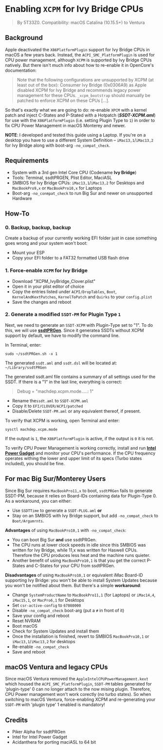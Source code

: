 # Enabling `XCPM` for Ivy Bridge CPUs
> By 5T33Z0. Compatibility: macOS Catalina (10.15.5+) to Ventura

## Background
Apple deactivated the `X86PlatformPlugin` support for Ivy Bridge CPUs in macOS a few years back. Instead, the `ACPI_SMC_PlatformPlugin` is used for CPU power management, although `XCPM` is supported by Ivy Bridge CPUs natively. But there isn't much info about how to re-enable it in OpenCore's documentation:

>Note that the following configurations are unsupported by XCPM (at least out of the box): Consumer Ivy Bridge (0x0306A9) as Apple disabled XCPM for Ivy Bridge and recommends legacy power management for these CPUs. `_xcpm_bootstrap` should manually be patched to enforce XCPM on these CPUs […].

So that's exactly what we are going to do: re-enable `XPCM` with a kernel patch and inject C-States and P-Stated with a Hotpatch (***SSDT-XCPM.aml***) for use with the `X86PlatformPlugin` (i.e. setting Plugin Type to `1`) in order to fix CPU Power Management in macOS Monterey and newer.

**NOTE**: I developed and tested this guide using a Laptop. If you're on a desktop you have to use a different System Definition – `iMac13,1`/`iMac13,2` for Ivy Bridge along with boot-arg `-no_compat_check`.

## Requirements

* System with a 3rd gen Intel Core CPU (Codename **Ivy Bridge**)
* Tools: Terminal, ssdtPRGEN, Plist Editor, MaciASL
* SMBIOS for Ivy Bridge CPUs: `iMac13,1`/`iMac13,2` for Desktops and `MacBookPro9,x` or `MacBookPro10,x` for Laptops
* Boot-arg `-no_conmpat_check` to run Big Sur and newer on unsupported Hardware

## How-To

### 0. Backup, backup, backup
Create a backup of your currently working EFI folder just in case something goes wrong and your system won't boot:

* Mount your ESP 
* Copy your EFI folder to a FAT32 formatted USB flash drive 

### 1. Force-enable `XCPM` for Ivy Bridge

* Download "XCPM_IvyBridge_Clover.plist" 
* Open it in your plist editor of choice
* Copy the entries listed under `ACPI/DropTables`, `Boot`, `KernelAndKextPatches`, `KernelToPatch` and `Quirks` to your `config.plist`
* Save the changes and reboot

### 2. Generate a modified `SSDT-PM` for Plugin Type `1`

Next, we need to generate an `SSDT-XCPM` with Plugin-Type set to "1". To do this, we will use [**ssdtPRGen**](https://github.com/Piker-Alpha/ssdtPRGen.sh). Since it generatea SSDTs without XCPM support by default, we have to modify the command line. 

In Terminal, enter: 

```shell
sudo ~/ssdtPRGen.sh -x 1
```

The generated `ssdt.aml` and `ssdt.dsl` will be located at: `~/Library/ssdtPRGen`

The generated ssdt.aml file contains a summary of all settings used for the SSDT. If there is a "1" in the last line, everything is correct:

> Debug = "machdep.xcpm.mode.....: 1"

- Rename the`ssdt.aml` to `SSDT-XCPM.aml`
- Copy it to `EFI/CLOVER/ACPI/patched`
- Disable/Delete `SSDT-PM.aml` or any equivalent thereof, if present.

To verify that XCPM is working, open Terminal and enter: 

```shell
sysctl machdep.xcpm.mode
```

If the output is `1`, the `X86PlatformPlugin` is active, if the output is `0` it is not.

To verify CPU Power Management is working correctly, install and run [**Intel Power Gadget**](https://www.intel.com/content/www/us/en/developer/articles/tool/power-gadget.html) and monitor your CPU's performance. If the CPU frequency operates withing the lower and upper limit of its specs (Turbo states included), you should be fine.

## For mac Big Sur/Monterey Users
Since Big Sur requires `MacBookPro11,x` to boot, `ssdtPRGen` fails to generate SSDT-PM, because it relies on Board-IDs containing data for Plugin-Type 0. As a workaround, you can either:

* Use `SSDTTime` to generate a `SSDT-PLUG.aml` **or** 
* Stay on an SMBIOS with Ivy Bridge support, but add `-no_compat_check` to `Boot/Argumrnts`.

**Advantages** of using `MacBookPro10,1` with `-no_compat_check`:

- You can boot Big Sur **and** use ssdtPRGen. 
- The CPU runs at lower clock speeds in idle since this SMBIOS was written for Ivy Bridge, while 11,x was written for Haswell CPUs. Therefore the CPU produces less heat and the machine runs quieter.
- Another benefit of using `MacBookPro10,1` is that you get the correct P-States and C-States for your CPU from ssdtPRGen.

**Disadvantages** of using `MacBookPro10,1` or equivalent iMac Board-ID supporting Ivy Bridge: you won't be able to install System Updates because you won't be notified about them. But there's a simple **workaround**:

- Change `SystemProductName` to `MacBookPro11,1` (for Laptops) or `iMac14,4`, `iMac15,1`, or `MacPro6,1` for Desktops 
- Set `csr-active-config` to `67080000`
- Disable `-no_compat_check` boot-arg (put a `#` in front of it)
- Save your config and reboot
- Reset NVRAM
- Boot macOS
- Check for System Updates and install them
- Once the installation is finished, revert to SMBIOS `MacBookPro10,1` or `iMac13,1`/`iMac13,2` for desktops
- Re-enable `-no_compat_check`
- Save and reboot

## macOS Ventura and legacy CPUs

Since macOS Ventura removed the `AppleIntelCPUPowerManagement.kext` which housed the `ACPI_SMC_PlatformPlugin`, `SSDT-PM` tables generated for 'plugin-type' 0 can no longer attach to the now mising plugin. Therefore, CPU Power management won't work corectly (no turbo states). So when switching to macOS Ventura, force-enabling XCPM and re-generating your `SSDT-PM` with 'plugin type' 1 enabled is mandatory!

## Credits
- Piker Alpha for ssdtPRGen
- Intel for Intel Power Gadget
- Acidanthera for porting maciASL to 64 bit
